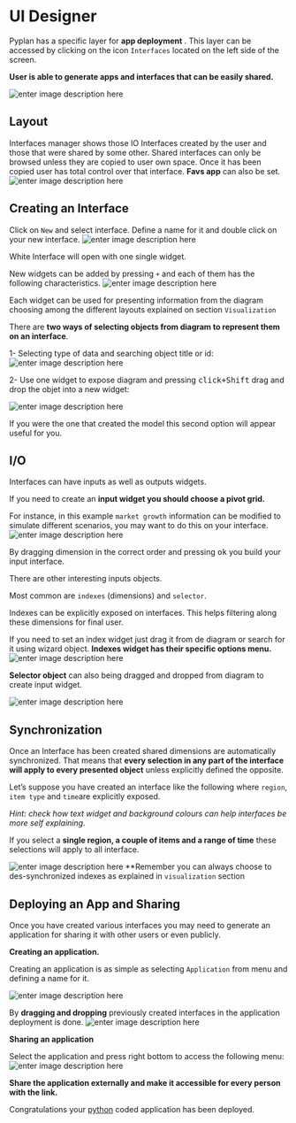 
# UI Designer
Pyplan has a specific layer for **app deployment** .
This layer can be accessed by clicking on the icon `Interfaces` located on the left side of the screen. 

**User is able to generate apps and interfaces that can be easily shared.**

![enter image description here](http://img.pyplan.org/UI_interfaces.png)
## Layout
Interfaces manager shows those IO Interfaces created by the user and those that were  shared by some other. Shared interfaces can only be browsed unless they are copied to user own space.
Once it has been copied user has total control over that interface.
**Favs app** can also be set.
![enter image description here](http://img.pyplan.org/Ui_layout_new.png)

## Creating an Interface
Click on `New` and select interface. 
Define a name for it and double click on your new interface.
![enter image description here](http://img.pyplan.org/Ui_new_interface.png)

White Interface will open with one single widget.

New widgets can be added by pressing `+` and each of  them has the following characteristics.
![enter image description here](http://img.pyplan.org/Ui_blanck_interface.png)

Each widget can be used for presenting information from the diagram choosing among the different layouts explained on section  `Visualization` 

There are **two ways of selecting objects from diagram to represent them on an interface**.

1- Selecting type of data and searching object title or id:
![enter image description here](http://img.pyplan.org/UI_sele_obje_op1.png)

2- Use one widget to expose diagram and pressing <kbd>click+Shift</kbd> drag and drop the objet into a new widget:

![enter image description here](http://img.pyplan.org/UI_sele_obje_op2.png)

If you were the one that created the model this second option will appear useful for you.
## I/O 
Interfaces can have inputs as well as outputs widgets.

If you need to create an **input widget you should choose a pivot grid.**

For instance, in this example `market growth` information can be modified to simulate different scenarios, you may want to do this on your interface.
![enter image description here](http://img.pyplan.org/UI_pivot_input.png)

By dragging dimension in the correct order and pressing <kbd>ok</kbd> you build your input interface.

There are other interesting inputs objects.

Most common are `indexes` (dimensions) and `selector`.

Indexes can be explicitly exposed on interfaces. This helps filtering  along these dimensions for final user.

If you need to set an index widget just drag it from de diagram or search for it using wizard object.
**Indexes widget has their specific options menu.**
![enter image description here](http://img.pyplan.org/UI_indexes.png)


**Selector object** can also being dragged and dropped from diagram to create input widget.

![enter image description here](http://img.pyplan.org/UI_choices.png)
## Synchronization
Once an Interface has been created shared dimensions are automatically synchronized.
That means that **every selection in any part of the interface will apply to every presented object** unless explicitly defined the opposite.

Let’s suppose you have created an interface like the following where `region`, `item type` and `time`are explicitly exposed.
 
*Hint: check how text widget and background colours can help interfaces be more self explaining*.

If you select a **single region, a couple of items and a range of time** these selections will apply to all interface.

![enter image description here](http://img.pyplan.org/UI_synchro.png)
**Remember you can always choose to des-synchronized indexes as explained in `visualization` section

## Deploying an App and Sharing
Once you have created various interfaces you may need to generate an application for sharing it with other users or even publicly.

**Creating an application.**

Creating an application is as simple as selecting `Application` from menu and defining a name for it.

![enter image description here](http://img.pyplan.org/UI_create_app.png)

By **dragging and dropping** previously created interfaces in the application deployment is done.
![enter image description here](http://img.pyplan.org/UI_drag_dro_inter.png)

**Sharing an application**

Select the application and press right bottom to access the following menu:
![enter image description here](http://img.pyplan.org/UI_share_app.png)

**Share the application externally and make it accessible for every person with the link.**

Congratulations your [python](https://www.python.org/) coded application has been deployed.


<!--stackedit_data:
eyJoaXN0b3J5IjpbLTI3NzYzNjk1OCwtMTk3Mjg2OTA2MCwtMT
U3NzE3NjY3OSwtMTkzMjA1NjE4MiwxNTI4NTEzMDk4LC0xODYw
MjYyNjA1LDEyNjYxMTY4OTksLTE2NjIzNDcxODEsLTEzNDI4NT
g5MzMsNTc1MTIyNjU2LDU5NDMwNjgxMyw3MzY2NjQxOTUsLTcw
NzUwNDI3NywxNjM5Nzg4NDU0LDExMjY1OTg3NTUsOTAzOTU2ND
E1LDIzMTY2NDU3OCwtNzk2MDE2OTksLTY0NjIzMDUyMiwxOTUx
ODU2MTMzXX0=
-->